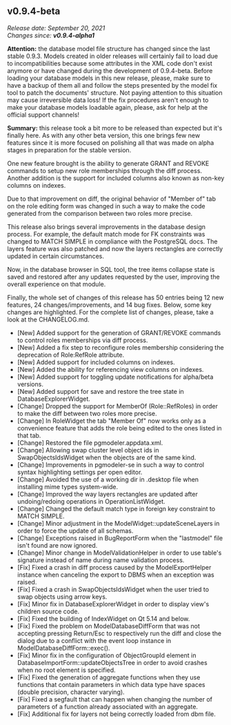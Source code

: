v0.9.4-beta
------

<em>Release date: September 20, 2021</em><br/>
<em>Changes since: <strong>v0.9.4-alpha1</strong></em><br/>

<strong>Attention:</strong> the database model file structure has changed since the last stable 0.9.3. Models created in older releases will certainly fail to load due to incompatibilities because some attributes in the XML code don't exist anymore or have changed during the development of 0.9.4-beta. Before loading your database models in this new release, please, make sure to have a backup of them all and follow the steps presented by the model fix tool to patch the documents' structure. Not paying attention to this situation may cause irreversible data loss! If the fix procedures aren't enough to make your database models loadable again, please, ask for help at the official support channels!<br/>

<strong>Summary:</strong> this release took a bit more to be released than expected but it's finally here. As with any other beta version, this one brings few new features since it is more focused on polishing all that was made on alpha stages in preparation for the stable version. <br/>

One new feature brought is the ability to generate GRANT and REVOKE commands to setup new role memberships through the diff process. Another addition is the support for included columns also known as non-key columns on indexes. <br/>

Due to that improvement on diff, the original behavior of "Member of" tab on the role editing form was changed in such a way to make the code generated from the comparison between two roles more precise. <br/>

This release also brings several improvements in the database design process. For example, the default match mode for FK constraints was changed to MATCH SIMPLE in compliance with the PostgreSQL docs. The layers feature was also patched and now the layers rectangles are correctly updated in certain circumstances.<br/>

Now, in the database browser in SQL tool, the tree items collapse state is saved and restored after any updates requested by the user, improving the overall experience on that module. <br/>

Finally, the whole set of changes of this release has 50 entries being 12 new features, 24 changes/improvements, and 14 bug fixes. Below, some key changes are highlighted. For the complete list of changes, please, take a look at the CHANGELOG.md. <br/>

* [New] Added support for the generation of GRANT/REVOKE commands to control roles memberships via diff process.
* [New] Added a fix step to reconfigure roles membership considering the deprecation of Role:RefRole attribute.
* [New] Added support for included columns on indexes. 
* [New] Added the ability for referencing view columns on indexes.
* [New] Added support for toggling update notifications for alpha/beta versions.
* [New] Added support for save and restore the tree state in DatabaseExplorerWidget.
* [Change] Dropped the support for MemberOf (Role::RefRoles) in order to make the diff between two roles more precise.
* [Change] In RoleWidget the tab "Member Of" now works only as a convenience feature that adds the role being edited to the ones listed in that tab.
* [Change] Restored the file pgmodeler.appdata.xml.
* [Change] Allowing swap cluster level object ids in SwapObjectsIdsWidget when the objects are of the same kind.
* [Change] Improvements in pgmodeler-se in such a way to control syntax highlighting settings per open editor.
* [Change] Avoided the use of a working dir in .desktop file when installing mime types system-wide.
* [Change] Improved the way layers rectangles are updated after undoing/redoing operations in OperationListWidget.
* [Change] Changed the default match type in foreign key constraint to MATCH SIMPLE.
* [Change] Minor adjustment in the ModelWidget::updateSceneLayers in order to force the update of all schemas.
* [Change] Exceptions raised in BugReportForm when the "lastmodel" file isn't found are now ignored.
* [Change] Minor change in ModelValidationHelper in order to use table's signature instead of name during name validation process.
* [Fix] Fixed a crash in diff process caused by the ModelExportHelper instance when canceling the export to DBMS when an exception was raised.
* [Fix] Fixed a crash in SwapObjectsIdsWidget when the user tried to swap objects using arrow keys.
* [Fix] Minor fix in DatabaseExplorerWidget in order to display view's children source code.
* [Fix] Fixed the building of IndexWidget on Qt 5.14 and below.
* [Fix] Fixed the problem on ModelDatabaseDiffForm that was not accepting pressing Return/Esc to respectively run the diff and close the dialog due to a conflict with the event loop instance in ModelDatabaseDiffForm::exec().
* [Fix] Minor fix in the configuration of ObjectGroupId element in DatabaseImportForm::updateObjectsTree in order to avoid crashes when no root element is specified.
* [Fix] Fixed the generation of aggregate functions when they use functions that contain parameters in which data type have spaces (double precision, character varying).
* [Fix] Fixed a segfault that can happen when changing the number of parameters of a function already associated with an aggregate.
* [Fix] Additional fix for layers not being correctly loaded from dbm file.

